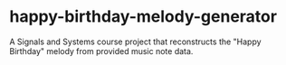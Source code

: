 # happy-birthday-melody-generator
A Signals and Systems course project that reconstructs the "Happy Birthday" melody from provided music note data.
